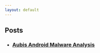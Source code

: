 ```yaml
---
layout: default
---
```


## Posts

*   ### [Aubis Android Malware Analysis](./anubis-android-malware-analysis)